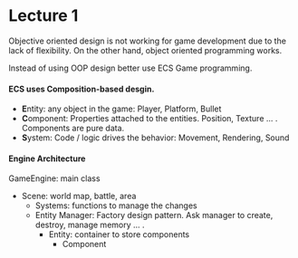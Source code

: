 
# Lecture 1 

Objective oriented design is not working for game development due to the lack of flexibility. On the other hand, object oriented programming works. 

Instead of using OOP design better use ECS Game programming.

#### ECS uses Composition-based desgin.
- **E**ntity: any object in the game: Player, Platform, Bullet
- **C**omponent: Properties attached to the entities. Position, Texture ... . Components are pure data.
- **S**ystem: Code / logic drives the behavior: Movement, Rendering, Sound
#### Engine Architecture

GameEngine: main class
- Scene: world map, battle, area
    - Systems: functions to manage the changes
    - Entity Manager: Factory design pattern. Ask manager to create, destroy, manage memory ... . 
        - Entity: container to store components
            - Component
